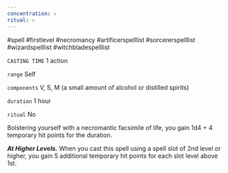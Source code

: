 ```yaml
---
concentration: 𐄂
ritual: 𐄂
---
```

#spell #firstlevel #necromancy #artificerspelllist #sorcererspelllist #wizardspelllist #witchbladespelllist

`CASTING TIME`
1 action

`range`
Self

`components`
V, S, M (a small amount of alcohol or distilled spirits)

`duration`
1 hour

`ritual`
No

Bolstering yourself with a necromantic facsimile of life, you gain 1d4 + 4 temporary hit points for the duration.

**_At Higher Levels._** When you cast this spell using a spell slot of 2nd level or higher, you gain 5 additional temporary hit points for each slot level above 1st.